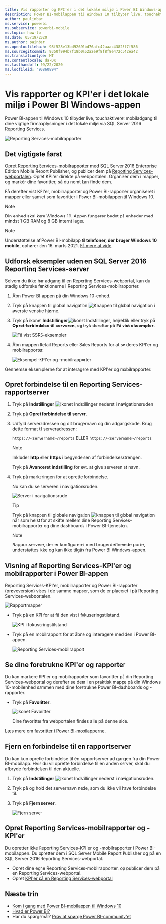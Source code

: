 ```yaml
---
title: Vis rapporter og KPI'er i det lokale miljø i Power BI Windows-appen
description: Power BI-mobilappen til Windows 10 tilbyder live, touchaktiveret mobiladgang til dine vigtige firmaoplysningerne i det lokale miljø.
author: paulinbar
ms.service: powerbi
ms.subservice: powerbi-mobile
ms.topic: how-to
ms.date: 05/19/2020
ms.author: painbar
ms.openlocfilehash: 98f528e13bd92692bd76afc42aaac43828f7f586
ms.sourcegitcommit: 9350f994b7f18b0a52a2e9f8f8f8e472c342ea42
ms.translationtype: HT
ms.contentlocale: da-DK
ms.lasthandoff: 09/22/2020
ms.locfileid: "90860894"
---
```

# <a name="view-on-premises-reports-and-kpis-in-the-power-bi-windows-app"></a>Vis rapporter og KPI'er i det lokale miljø i Power BI Windows-appen
Power BI-appen til Windows 10 tilbyder live, touchaktiveret mobiladgang til dine vigtige firmaoplysninger i det lokale miljø via SQL Server 2016 Reporting Services. 

![Reporting Services-mobilrapporter](media/mobile-app-windows-10-ssrs-kpis-mobile-reports/power-bi-ssrs-mobile-report.png)

## <a name="first-things-first"></a>Det vigtigste først
[Opret Reporting Services-mobilrapporter](/sql/reporting-services/mobile-reports/create-mobile-reports-with-sql-server-mobile-report-publisher) med SQL Server 2016 Enterprise Edition Mobile Report Publisher, og publicer dem på [Reporting Services-webportalen](/sql/reporting-services/web-portal-ssrs-native-mode). Opret KPI'er direkte på webportalen. Organiser dem i mapper, og markér dine favoritter, så du nemt kan finde dem. 

Få derefter vist KPI'er, mobilrapporter og Power BI-rapporter organiseret i mapper eller samlet som favoritter i Power BI-mobilappen til Windows 10. 

> [!NOTE]
> Din enhed skal køre Windows 10. Appen fungerer bedst på enheder med mindst 1 GB RAM og 8 GB internt lager.

>[!NOTE]
>Understøttelse af Power BI-mobilapp til **telefoner, der bruger Windows 10 mobile**, ophører den 16. marts 2021. [Få mere at vide](/legal/powerbi/powerbi-mobile/power-bi-mobile-app-end-of-support-for-windows-phones)

## <a name="explore-samples-without-a-sql-server-2016-reporting-services-server"></a>Udforsk eksempler uden en SQL Server 2016 Reporting Services-server
Selvom du ikke har adgang til en Reporting Services-webportal, kan du stadig udforske funktionerne i Reporting Services-mobilrapporter.

1. Åbn Power BI-appen på din Windows 10-enhed.
2. Tryk på knappen til global navigation ![Knappen til global navigation](media/mobile-app-windows-10-ssrs-kpis-mobile-reports/powerbi_windows10_options_icon.png) i øverste venstre hjørne.
3. Tryk på ikonet **Indstillinger**![ikonet Indstillinger](media/mobile-app-windows-10-ssrs-kpis-mobile-reports/power-bi-settings-icon.png), højreklik eller tryk på **Opret forbindelse til serveren**, og tryk derefter på **Få vist eksempler**.
   
   ![Få vist SSRS-eksempler](media/mobile-app-windows-10-ssrs-kpis-mobile-reports/power-bi-win10-connect-ssrs-samples.png)
4. Åbn mappen Retail Reports eller Sales Reports for at se deres KPI'er og mobilrapporter.
   
   ![Eksempel-KPI'er og -mobilrapporter](media/mobile-app-windows-10-ssrs-kpis-mobile-reports/power-bi-win10-ssrs-sample-kpis.png)

Gennemse eksemplerne for at interagere med KPI'er og mobilrapporter.

## <a name="connect-to-a-reporting-services-report-server"></a>Opret forbindelse til en Reporting Services-rapportserver
1. Tryk på **Indstillinger** ![ikonet Indstillinger](media/mobile-app-windows-10-ssrs-kpis-mobile-reports/power-bi-settings-icon.png) nederst i navigationsruden
2. Tryk på **Opret forbindelse til server**.
3. Udfyld serveradressen og dit brugernavn og din adgangskode. Brug dette format til serveradressen:
   
     `https://<servername>/reports` ELLER   `https://<servername>/reports`
   
   > [!NOTE]
   > Inkluder **http** eller **https** i begyndelsen af forbindelsesstrengen.
   > 
   > 
   
    Tryk på **Avanceret indstilling** for evt. at give serveren et navn.
4. Tryk på markeringen for at oprette forbindelse. 
   
   Nu kan du se serveren i navigationsruden.
   
   ![Server i navigationsrude](media/mobile-app-windows-10-ssrs-kpis-mobile-reports/power-bi-ssrs-mobile-report-server.png)
   
   >[!TIP]
   >Tryk på knappen til globale navigation ![knappen til global navigation](media/mobile-app-windows-10-ssrs-kpis-mobile-reports/powerbi_windows10_options_icon.png) når som helst for at skifte mellem dine Reporting Services-mobilrapporter og dine dashboards i Power BI-tjenesten. 
   > 

   >[!NOTE]
   >Rapportservere, der er konfigureret med brugerdefinerede porte, understøttes ikke og kan ikke tilgås fra Power BI Windows-appen. 

## <a name="view-reporting-services-kpis-and-mobile-reports-in-the-power-bi-app"></a>Visning af Reporting Services-KPI'er og mobilrapporter i Power BI-appen
Reporting Services-KPI'er, mobilrapporter og Power BI-rapporter (prøveversion) vises i de samme mapper, som de er placeret i på Reporting Services-webportalen.

![Rapportmapper](media/mobile-app-windows-10-ssrs-kpis-mobile-reports/power-bi-ssrs-mobile-report-folders.png)

* Tryk på en KPI for at få den vist i fokuseringstilstand.
  
    ![KPI i fokuseringstilstand](media/mobile-app-windows-10-ssrs-kpis-mobile-reports/power-bi-ssrs-mobile-report-kpis.png)
* Tryk på en mobilrapport for at åbne og interagere med den i Power BI-appen.
  
    ![Reporting Services-mobilrapport](media/mobile-app-windows-10-ssrs-kpis-mobile-reports/power-bi-ssrs-mobile-report.png)

## <a name="view-your-favorite-kpis-and-reports"></a>Se dine foretrukne KPI'er og rapporter
Du kan markere KPI'er og mobilrapporter som favoritter på din Reporting Services-webportal og derefter se dem i en praktisk mappe på din Windows 10-mobilenhed sammen med dine foretrukne Power BI-dashboards og -rapporter.

* Tryk på **Favoritter**.
  
   ![Ikonet Favoritter](media/mobile-app-windows-10-ssrs-kpis-mobile-reports/power-bi-ssrs-mobile-report-favorite-menu.png)
  
   Dine favoritter fra webportalen findes alle på denne side.
  
Læs mere om [favoritter i Power BI-mobilapperne](mobile-apps-favorites.md).

## <a name="remove-a-connection-to-a-report-server"></a>Fjern en forbindelse til en rapportserver
Du kan kun oprette forbindelse til én rapportserver ad gangen fra din Power BI-mobilapp. Hvis du vil oprette forbindelse til en anden server, skal du afbryde forbindelsen til den aktuelle.

1. Tryk på **Indstillinger** ![ikonet Indstillinger](media/mobile-app-windows-10-ssrs-kpis-mobile-reports/power-bi-settings-icon.png) nederst i navigationsruden.
2. Tryk på og hold det servernavn nede, som du ikke vil have forbindelse til.
3. Tryk på **Fjern server**.
   
    ![Fjern server](media/mobile-app-windows-10-ssrs-kpis-mobile-reports/power-bi-windows-10-ssrs-remove-server-menu.png)

## <a name="create-reporting-services-mobile-reports-and-kpis"></a>Opret Reporting Services-mobilrapporter og -KPI'er
Du opretter ikke Reporting Services-KPI'er og -mobilrapporter i Power BI-mobilappen. Du opretter dem i SQL Server Mobile Report Publisher og på en SQL Server 2016 Reporting Services-webportal.

* [Opret dine egne Reporting Services-mobilrapporter](/sql/reporting-services/mobile-reports/create-mobile-reports-with-sql-server-mobile-report-publisher), og publicer dem på en Reporting Services-webportal.
* Opret [KPI'er på en Reporting Services-webportal](/sql/reporting-services/working-with-kpis-in-reporting-services)

## <a name="next-steps"></a>Næste trin
* [Kom i gang med Power BI-mobilappen til Windows 10](mobile-windows-10-phone-app-get-started.md)  
* [Hvad er Power BI?](../../fundamentals/power-bi-overview.md)  
* Har du spørgsmål? [Prøv at spørge Power BI-community'et](https://community.powerbi.com/)